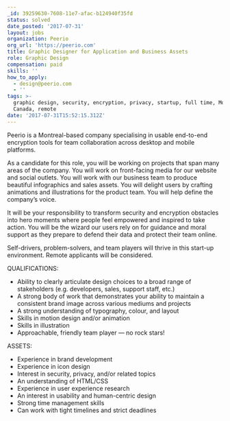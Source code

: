 ```yaml
---
_id: 39259630-7608-11e7-afac-b124940f35fd
status: solved
date_posted: '2017-07-31'
layout: jobs
organization: Peerio
org_url: 'https://peerio.com'
title: Graphic Designer for Application and Business Assets
role: Graphic Design
compensation: paid
skills: ''
how_to_apply:
  - design@peerio.com
  - ''
tags: >-
  graphic design, security, encryption, privacy, startup, full time, Montreal,
  Canada, remote
date: '2017-07-31T15:52:15.312Z'
---
```

Peerio is a Montreal-based company specialising in usable end-to-end encryption tools for team collaboration across desktop and mobile platforms. 

As a candidate for this role, you will be working on projects that span many areas of the company. You will work on front-facing media for our website and social outlets. You will work with our business team to produce beautiful infographics and sales assets. You will delight users by crafting animations and illustrations for the product team. You will help define the company’s voice.

It will be your responsibility to transform security and encryption obstacles into hero moments where people feel empowered and inspired to take action. You will be the wizard our users rely on for guidance and moral support as they prepare to defend their data and protect their team online.

Self-drivers, problem-solvers, and team players will thrive in this start-up environment. Remote applicants will be considered.

QUALIFICATIONS:
* Ability to clearly articulate design choices to a broad range of stakeholders (e.g. developers, sales, support staff, etc.)
* A strong body of work that demonstrates your ability to maintain a consistent brand image across various mediums and projects
* A strong understanding of typography, colour, and layout
* Skills in motion design and/or animation
* Skills in illustration
* Approachable, friendly team player — no rock stars!

ASSETS:
* Experience in brand development
* Experience in icon design
* Interest in security, privacy, and/or related topics
* An understanding of HTML/CSS
* Experience in user experience research
* An interest in usability and human-centric design
* Strong time management skills
* Can work with tight timelines and strict deadlines
